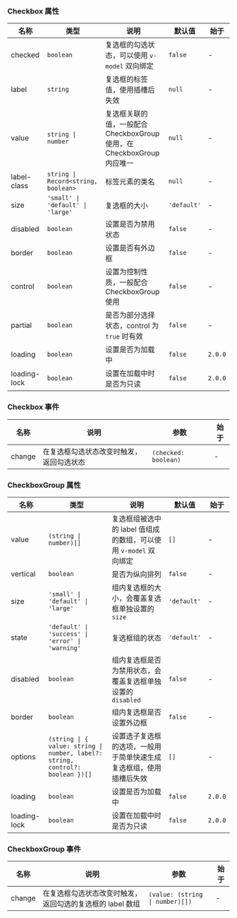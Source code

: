 ### Checkbox 属性

| 名称         | 类型                                | 说明                                                                   | 默认值      | 始于    |
| ------------ | ----------------------------------- | ---------------------------------------------------------------------- | ----------- | ------- |
| checked      | `boolean`                           | 复选框的勾选状态，可以使用 `v-model` 双向绑定                          | `false`     | -       |
| label        | `string`                            | 复选框的标签值，使用插槽后失效                                         | `null`      | -       |
| value        | `string \| number`                  | 复选框关联的值，一般配合 CheckboxGroup 使用，在 CheckboxGroup 内应唯一 | `null`      | -       |
| label-class  | `string \| Record<string, boolean>` | 标签元素的类名                                                         | `null`      | -       |
| size         | `'small' \| 'default' \| 'large'`   | 复选框的大小                                                           | `'default'` | -       |
| disabled     | `boolean`                           | 设置是否为禁用状态                                                     | `false`     | -       |
| border       | `boolean`                           | 设置是否有外边框                                                       | `false`     | -       |
| control      | `boolean`                           | 设置为控制性质，一般配合 CheckboxGroup 使用                            | `false`     | -       |
| partial      | `boolean`                           | 是否为部分选择状态，control 为 `true` 时有效                           | `false`     | -       |
| loading      | `boolean`                           | 设置是否为加载中                                                       | `false`     | `2.0.0` |
| loading-lock | `boolean`                           | 设置在加载中时是否为只读                                               | `false`     | `2.0.0` |

### Checkbox 事件

| 名称   | 说明                                     | 参数                 | 始于 |
| ------ | ---------------------------------------- | -------------------- | ---- |
| change | 在复选框勾选状态改变时触发，返回勾选状态 | `(checked: boolean)` | -    |

### CheckboxGroup 属性

| 名称         | 类型                                                                           | 说明                                                               | 默认值      | 始于    |
| ------------ | ------------------------------------------------------------------------------ | ------------------------------------------------------------------ | ----------- | ------- |
| value        | `(string \| number)[]`                                                         | 复选框组被选中的 label 值组成的数组，可以使用 `v-model` 双向绑定   | `[]`        | -       |
| vertical     | `boolean`                                                                      | 是否为纵向排列                                                     | `false`     | -       |
| size         | `'small' \| 'default' \| 'large'`                                              | 组内复选框的大小，会覆盖复选框单独设置的 `size`                    | `'default'` | -       |
| state        | `'default' \| 'success' \| 'error' \| 'warning'`                               | 复选框组的状态                                                     | `'default'` | -       |
| disabled     | `boolean`                                                                      | 组内复选框是否为禁用状态，会覆盖复选框单独设置的 `disabled`        | `false`     | -       |
| border       | `boolean`                                                                      | 组内复选框是否设置外边框                                           | `false`     | -       |
| options      | `(string \| { value: string \| number, label?: string, control?: boolean })[]` | 设置选子复选框的选项，一般用于简单快速生成复选框组，使用插槽后失效 | `[]`        | -       |
| loading      | `boolean`                                                                      | 设置是否为加载中                                                   | `false`     | `2.0.0` |
| loading-lock | `boolean`                                                                      | 设置在加载中时是否为只读                                           | `false`     | `2.0.0` |

### CheckboxGroup 事件

| 名称   | 说明                                                      | 参数                            | 始于 |
| ------ | --------------------------------------------------------- | ------------------------------- | ---- |
| change | 在复选框勾选状态改变时触发，返回勾选的复选框的 label 数组 | `(value: (string \| number)[])` | -    |
